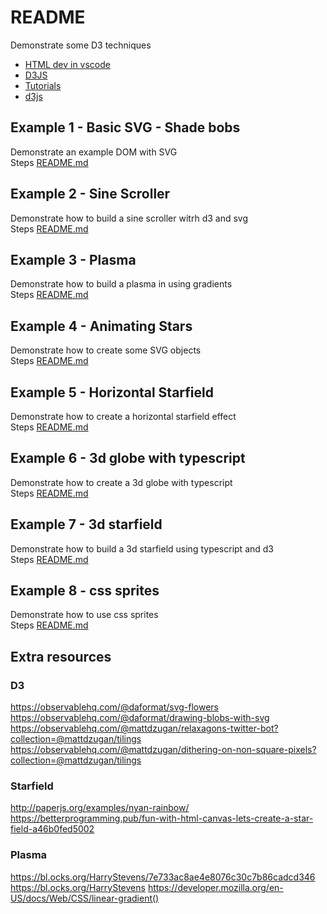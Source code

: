 # README
Demonstrate some D3 techniques 

* [HTML dev in vscode](https://code.visualstudio.com/docs/languages/html)
* [D3JS](https://d3js.org/)
* [Tutorials](https://github.com/d3/d3/wiki/Tutorials)
* [d3js](https://www.tutorialspoint.com/d3js/d3js_introduction.htm)



## Example 1 - Basic SVG - Shade bobs
Demonstrate an example DOM with SVG  
Steps [README.md](./01_basic_svg/README.md)  

## Example 2 - Sine Scroller
Demonstrate how to build a sine scroller witrh d3 and svg  
Steps [README.md](./02_svg_sinetext/README.md)  

## Example 3 - Plasma
Demonstrate how to build a plasma in using gradients  
Steps [README.md](./03_plasma/README.md)  

## Example 4 - Animating Stars
Demonstrate how to create some SVG objects  
Steps [README.md](./04_animating_stars/README.md)  

## Example 5 - Horizontal Starfield
Demonstrate how to create a horizontal starfield effect  
Steps [README.md](./05_starfield/README.md)  

## Example 6 - 3d globe with typescript
Demonstrate how to create a 3d globe with typescript  
Steps [README.md](./06_3d_globe/README.md)  

## Example 7 - 3d starfield
Demonstrate how to build a 3d starfield using typescript and d3  
Steps [README.md](./07_3d_starfield/README.md)  

## Example 8 - css sprites
Demonstrate how to use css sprites  
Steps [README.md](./08_sprites/README.md)  
## Extra resources

### D3
https://observablehq.com/@daformat/svg-flowers  
https://observablehq.com/@daformat/drawing-blobs-with-svg  
https://observablehq.com/@mattdzugan/relaxagons-twitter-bot?collection=@mattdzugan/tilings  
https://observablehq.com/@mattdzugan/dithering-on-non-square-pixels?collection=@mattdzugan/tilings  
### Starfield
http://paperjs.org/examples/nyan-rainbow/
https://betterprogramming.pub/fun-with-html-canvas-lets-create-a-star-field-a46b0fed5002
### Plasma
https://bl.ocks.org/HarryStevens/7e733ac8ae4e8076c30c7b86cadcd346
https://bl.ocks.org/HarryStevens
https://developer.mozilla.org/en-US/docs/Web/CSS/linear-gradient()

